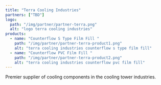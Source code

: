```yaml
---
title: "Terra Cooling Industries"
partners: ["TBD"]
logo:
  path: "/img/partner/partner-terra.png"
  alt: "logo terra cooling industries"
products:
  - name: "Counterflow S Type Film Fill "
    path: "/img/partner/partner-terra-product1.png"
    alt: "terra cooling industries counterflow s type film fill"
  - name: "Counterflow PVC Film Fill "
    path: "/img/partner/partner-terra-product2.png"
    alt: "terra cooling industries counterflow pvc film fill"
---
```

 Premier supplier of cooling components in the cooling tower industries.